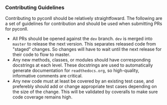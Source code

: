 ### Contributing Guidelines

Contributing to pyconll should be relatively straightfoward. The following are a set of guidelines for contribution and should be used when submitting PRs for pyconll.

* All PRs should be opened against the `dev` branch. `dev` is merged into `master` to release the next version. This separates released code from "staged" changes. So changes will have to wait until the next release for their code to flow to master.
* Any new methods, classes, or modules should have corresponding docstrings at each level. These docstrings are used to automatically generate documentation for `readthedocs.org`, so high-quality, informative comments are critical.
* Any new code must at least be covered by an existing test case, and preferebly should add or change appropriate test cases depending on the size of the change. This will be validated by coveralls to make sure code coverage remains high.

